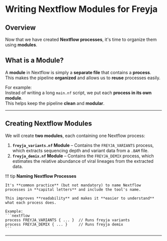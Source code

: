 # **Writing Nextflow Modules for Freyja**

## **Overview**
Now that we have created **Nextflow processes**, it's time to organize them using **modules**.  

## **What is a Module?**
A **module** in Nextflow is simply a **separate file** that contains a **process**.  
This makes the pipeline **organized** and allows us to **reuse** processes easily.  

For example:  
Instead of writing a long `main.nf` script, we put each **process in its own module**.  
This helps keep the pipeline **clean** and **modular**.  

---

## **Creating Nextflow Modules**
We will create **two modules**, each containing one Nextflow process:

1. **`freyja_variants.nf` Module** – Contains the `FREYJA_VARIANTS` process, which extracts sequencing depth and variant data from a `.BAM` file.  
2. **`freyja_demix.nf` Module** – Contains the `FREYJA_DEMIX` process, which estimates the relative abundance of viral lineages from the extracted data.  

!!! tip
    **Naming Nextflow Processes**  

    It's **common practice** (but not mandatory) to name Nextflow processes in **capital letters** and include the tool's name.  

    This improves **readability** and makes it **easier to understand** what each process does.  

    Example:  
    ```nextflow
    process FREYJA_VARIANTS { ... }  // Runs freyja variants  
    process FREYJA_DEMIX { ... }     // Runs freyja demix  
    ``` 
---